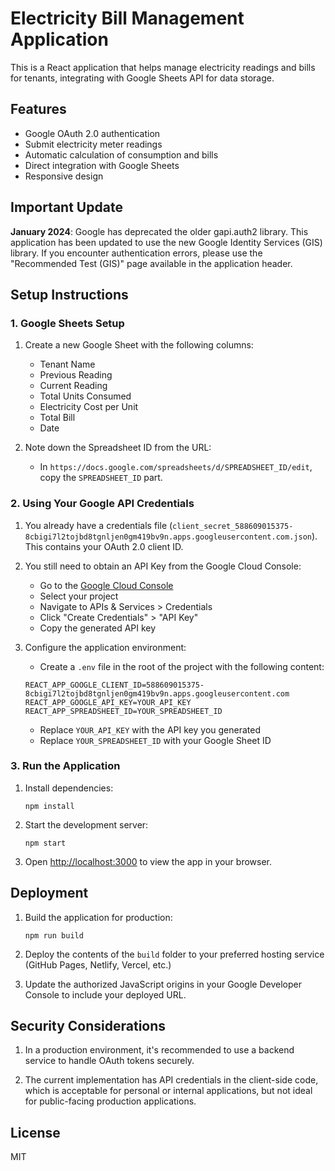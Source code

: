 # Electricity Bill Management Application

This is a React application that helps manage electricity readings and bills for tenants, integrating with Google Sheets API for data storage.

## Features

- Google OAuth 2.0 authentication
- Submit electricity meter readings
- Automatic calculation of consumption and bills
- Direct integration with Google Sheets
- Responsive design

## Important Update

**January 2024**: Google has deprecated the older gapi.auth2 library. This application has been updated to use the new Google Identity Services (GIS) library. If you encounter authentication errors, please use the "Recommended Test (GIS)" page available in the application header.

## Setup Instructions

### 1. Google Sheets Setup

1. Create a new Google Sheet with the following columns:
   - Tenant Name
   - Previous Reading
   - Current Reading
   - Total Units Consumed
   - Electricity Cost per Unit
   - Total Bill
   - Date

2. Note down the Spreadsheet ID from the URL:
   - In `https://docs.google.com/spreadsheets/d/SPREADSHEET_ID/edit`, copy the `SPREADSHEET_ID` part.

### 2. Using Your Google API Credentials

1. You already have a credentials file (`client_secret_588609015375-8cbigi7l2tojbd8tgnljen0gm419bv9n.apps.googleusercontent.com.json`). This contains your OAuth 2.0 client ID.

2. You still need to obtain an API Key from the Google Cloud Console:
   - Go to the [Google Cloud Console](https://console.cloud.google.com/)
   - Select your project
   - Navigate to APIs & Services > Credentials
   - Click "Create Credentials" > "API Key"
   - Copy the generated API key

3. Configure the application environment:
   - Create a `.env` file in the root of the project with the following content:
   ```
   REACT_APP_GOOGLE_CLIENT_ID=588609015375-8cbigi7l2tojbd8tgnljen0gm419bv9n.apps.googleusercontent.com
   REACT_APP_GOOGLE_API_KEY=YOUR_API_KEY
   REACT_APP_SPREADSHEET_ID=YOUR_SPREADSHEET_ID
   ```
   - Replace `YOUR_API_KEY` with the API key you generated
   - Replace `YOUR_SPREADSHEET_ID` with your Google Sheet ID

### 3. Run the Application

1. Install dependencies:
   ```
   npm install
   ```

2. Start the development server:
   ```
   npm start
   ```

3. Open [http://localhost:3000](http://localhost:3000) to view the app in your browser.

## Deployment

1. Build the application for production:
   ```
   npm run build
   ```

2. Deploy the contents of the `build` folder to your preferred hosting service (GitHub Pages, Netlify, Vercel, etc.)

3. Update the authorized JavaScript origins in your Google Developer Console to include your deployed URL.

## Security Considerations

1. In a production environment, it's recommended to use a backend service to handle OAuth tokens securely.

2. The current implementation has API credentials in the client-side code, which is acceptable for personal or internal applications, but not ideal for public-facing production applications.

## License

MIT